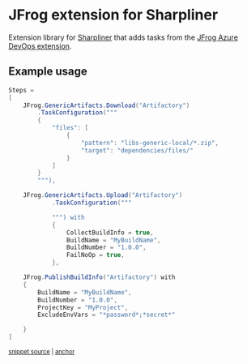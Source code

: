 <!--
GENERATED FILE - DO NOT EDIT
This file was generated by [MarkdownSnippets](https://github.com/SimonCropp/MarkdownSnippets).
Source File: /README.source.md
To change this file edit the source file and then run MarkdownSnippets.
-->

# JFrog extension for Sharpliner

Extension library for [Sharpliner](https://github.com/sharpliner/sharpliner) that adds tasks from the [JFrog Azure DevOps extension](https://github.com/jfrog/jfrog-azure-devops-extension).

## Example usage

<!-- snippet: JFrogSteps -->
<a id='snippet-JFrogSteps'></a>
```cs
Steps =
[
    JFrog.GenericArtifacts.Download("Artifactory")
        .TaskConfiguration("""
        {
            "files": [
                {
                    "pattern": "libs-generic-local/*.zip",
                    "target": "dependencies/files/"
                }
            ]
        }
        """),

    JFrog.GenericArtifacts.Upload("Artifactory")
            .TaskConfiguration("""

            """) with
            {
                CollectBuildInfo = true,
                BuildName = "MyBuildName",
                BuildNumber = "1.0.0",
                FailNoOp = true,
            },

    JFrog.PublishBuildInfo("Artifactory") with
    {
        BuildName = "MyBuildName",
        BuildNumber = "1.0.0",
        ProjectKey = "MyProject",
        ExcludeEnvVars = "*password*;*secret*"

    }
]
```
<sup><a href='/tests/Tasks.Tests/JFrogGenericArtifactTaskIntegrationTests.cs#L21-L56' title='Snippet source file'>snippet source</a> | <a href='#snippet-JFrogSteps' title='Start of snippet'>anchor</a></sup>
<!-- endSnippet -->
